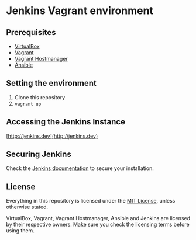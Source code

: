# Jenkins Vagrant environment

## Prerequisites

* [VirtualBox](https://www.virtualbox.org/wiki/Downloads)
* [Vagrant](https://www.vagrantup.com/downloads.html)
* [Vagrant Hostmanager](https://github.com/smdahlen/vagrant-hostmanager)
* [Ansible](http://www.ansible.com/home)

## Setting the environment

1. Clone this repository
2. `vagrant up`

## Accessing the Jenkins Instance

[http://jenkins.dev](http://jenkins.dev)

## Securing Jenkins

Check the [Jenkins documentation](https://wiki.jenkins-ci.org/display/JENKINS/Securing+Jenkins) to secure your installation.

## License

Everything in this repository is licensed under the [MIT License](LICENSE.md), unless otherwise stated.

VirtualBox, Vagrant, Vagrant Hostmanager, Ansible and Jenkins are licensed by their respective owners. Make sure you check the licensing terms before using them.